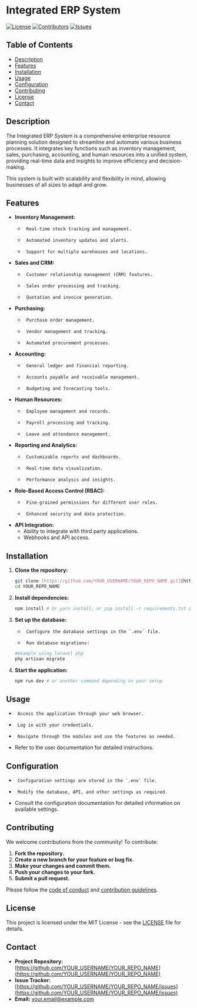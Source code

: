 # Integrated ERP System

[![License](https://img.shields.io/badge/license-MIT-blue.svg)](LICENSE)
[![Contributors](https://img.shields.io/github/contributors/YOUR_USERNAME/YOUR_REPO_NAME)](https://github.com/YOUR_USERNAME/YOUR_REPO_NAME/graphs/contributors)
[![Issues](https://img.shields.io/github/issues/YOUR_USERNAME/YOUR_REPO_NAME)](https://github.com/YOUR_USERNAME/YOUR_REPO_NAME/issues)

## Table of Contents

- [Description](#description)
- [Features](#features)
- [Installation](#installation)
- [Usage](#usage)
- [Configuration](#configuration)
- [Contributing](#contributing)
- [License](#license)
- [Contact](#contact)

## Description

The Integrated ERP System is a comprehensive enterprise resource planning solution designed to streamline and automate various business processes. It integrates key functions such as inventory management, sales, purchasing, accounting, and human resources into a unified system, providing real-time data and insights to improve efficiency and decision-making.

This system is built with scalability and flexibility in mind, allowing businesses of all sizes to adapt and grow.

## Features

-   **Inventory Management:**
    -      Real-time stock tracking and management.
    -      Automated inventory updates and alerts.
    -      Support for multiple warehouses and locations.
-   **Sales and CRM:**
    -      Customer relationship management (CRM) features.
    -      Sales order processing and tracking.
    -      Quotation and invoice generation.
-   **Purchasing:**
    -      Purchase order management.
    -      Vendor management and tracking.
    -      Automated procurement processes.
-   **Accounting:**
    -      General ledger and financial reporting.
    -      Accounts payable and receivable management.
    -      Budgeting and forecasting tools.
-   **Human Resources:**
    -      Employee management and records.
    -      Payroll processing and tracking.
    -      Leave and attendance management.
-   **Reporting and Analytics:**
    -      Customizable reports and dashboards.
    -      Real-time data visualization.
    -      Performance analysis and insights.
-   **Role-Based Access Control (RBAC):**
    -      Fine-grained permissions for different user roles.
    -      Enhanced security and data protection.
-   **API Integration:**
    -   Ability to integrate with third party applications.
    -   Webhooks and API access.

## Installation

1.  **Clone the repository:**

    ```bash
    git clone [https://github.com/YOUR_USERNAME/YOUR_REPO_NAME.git](https://www.google.com/search?q=https://github.com/YOUR_USERNAME/YOUR_REPO_NAME.git)
    cd YOUR_REPO_NAME
    ```

2.  **Install dependencies:**

    ```bash
    npm install # Or yarn install, or pip install -r requirements.txt if using python
    ```

3.  **Set up the database:**

    -      Configure the database settings in the `.env` file.
    -      Run database migrations:

    ```bash
    #example using laravel php
    php artisan migrate
    ```

4.  **Start the application:**

    ```bash
    npm run dev # or another command depending on your setup
    ```

## Usage

-      Access the application through your web browser.
-      Log in with your credentials.
-      Navigate through the modules and use the features as needed.
-   Refer to the user documentation for detailed instructions.

## Configuration

-      Configuration settings are stored in the `.env` file.
-      Modify the database, API, and other settings as required.
-   Consult the configuration documentation for detailed information on available settings.

## Contributing

We welcome contributions from the community! To contribute:

1.  **Fork the repository.**
2.  **Create a new branch for your feature or bug fix.**
3.  **Make your changes and commit them.**
4.  **Push your changes to your fork.**
5.  **Submit a pull request.**

Please follow the [code of conduct](CODE_OF_CONDUCT.md) and [contribution guidelines](CONTRIBUTING.md).

## License

This project is licensed under the MIT License - see the [LICENSE](LICENSE) file for details.

## Contact

-   **Project Repository:** [https://github.com/YOUR_USERNAME/YOUR_REPO_NAME](https://github.com/YOUR_USERNAME/YOUR_REPO_NAME)
-   **Issue Tracker:** [https://github.com/YOUR_USERNAME/YOUR_REPO_NAME/issues](https://github.com/YOUR_USERNAME/YOUR_REPO_NAME/issues)
-   **Email:** your.email@example.com

